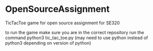 # OpenSourceAssignment
TicTacToe game for open source assignment for SE320

to run the game
make sure you are in the correct repository
run the command python3 tic_tac_toe.py (may need to use python instead of python3 depending on version of python)
